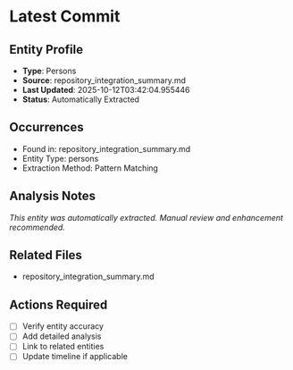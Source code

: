 # Latest Commit

## Entity Profile
- **Type**: Persons
- **Source**: repository_integration_summary.md
- **Last Updated**: 2025-10-12T03:42:04.955446
- **Status**: Automatically Extracted

## Occurrences
- Found in: repository_integration_summary.md
- Entity Type: persons
- Extraction Method: Pattern Matching

## Analysis Notes
*This entity was automatically extracted. Manual review and enhancement recommended.*

## Related Files
- repository_integration_summary.md

## Actions Required
- [ ] Verify entity accuracy
- [ ] Add detailed analysis
- [ ] Link to related entities
- [ ] Update timeline if applicable
